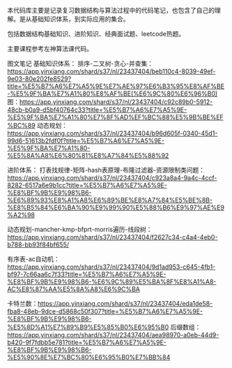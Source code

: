 <!--
 * @Author: baisichen
 * @Date: 2023-10-17 12:11:30
 * @LastEditTime: 2023-10-21 23:11:13
 * @LastEditors: baisichen
 * @Description: 
-->

本代码库主要是记录复习数据结构与算法过程中的代码笔记，也包含了自己的理解。是从基础知识体系，到实际应用的集合。

包括数据结构基础知识、进阶知识、经典面试题、leetcode热题。

主要课程参考左神算法课代码。

图文笔记
基础知识体系：
排序-二叉树-贪心-并查集：https://app.yinxiang.com/shard/s37/nl/23437404/beb110c4-8039-49ef-9e03-80e202fe8529?title=%E5%B7%A6%E7%A5%9E%E7%AE%97%E6%B3%95%E8%AF%BE-%E5%9F%BA%E7%A1%80%E8%AF%BE(%E6%9C%80%E6%96%B0)
图：https://app.yinxiang.com/shard/s37/nl/23437404/c92c89b0-5912-48cb-b0a9-d5bf40764c33?title=%E5%B7%A6%E7%A5%9E-%E5%9F%BA%E7%A1%80%E7%8F%AD%EF%BC%88%E5%9B%BE%EF%BC%89
动态规划：https://app.yinxiang.com/shard/s37/nl/23437404/b96d605f-0340-45d1-99d6-51613b2fdf0f?title=%E5%B7%A6%E7%A5%9E-%E5%9F%BA%E7%A1%80-%E5%8A%A8%E6%80%81%E8%A7%84%E5%88%92


进阶体系：
打表找规律-矩阵-hash表原理-布隆过滤器-资源限制类问题：https://app.yinxiang.com/shard/s37/nl/23437404/c923a8a4-9a4c-4ccf-8282-6517a6e9b1cc?title=%E5%B7%A6%E7%A5%9E-%E8%BF%9B%E9%98%B6-%E6%89%93%E8%A1%A8%E6%89%BE%E8%A7%84%E5%BE%8B-%E8%B5%84%E6%BA%90%E9%99%90%E5%88%B6%E9%97%AE%E9%A2%98

动态规划-mancher-kmp-bfprt-morris遍历-线段树：https://app.yinxiang.com/shard/s37/nl/23437404/f2627c34-c4a4-4eb0-b788-bb93f84bf655/

有序表-ac自动机：https://app.yinxiang.com/shard/s37/nl/23437404/9d1ad953-c645-4fb1-bf97-7c66aa6c7f33?title=%E5%B7%A6%E7%A5%9E-%E8%BF%9B%E9%98%B6-%E6%9C%89%E5%BA%8F%E8%A1%A8-AC%E8%87%AA%E5%8A%A8%E6%9C%BA

卡特兰数：https://app.yinxiang.com/shard/s37/nl/23437404/eda1de58-fba8-48eb-9dce-d5868c50f307?title=%E5%B7%A6%E7%A5%9E-%E8%BF%9B%E9%98%B6-%E5%8D%A1%E7%89%B9%E5%85%B0%E6%95%B0
后缀数组：https://app.yinxiang.com/shard/s37/nl/23437404/aea98970-a0eb-44d9-b420-9f7fdbb5e781?title=%E5%B7%A6%E7%A5%9E-%E8%BF%9B%E9%98%B6-%E5%90%8E%E7%BC%80%E6%95%B0%E7%BB%84
